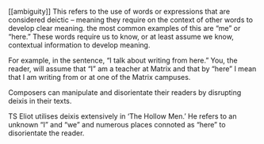 [[ambiguity]]
This refers to the use of words or expressions that are considered deictic – meaning they require on the context of other words to develop clear meaning. the most common examples of this are “me” or “here.” These words require us to know, or at least assume we know, contextual information to develop meaning.

For example, in the sentence, “I talk about writing from here.” You, the reader, will assume that “I” am a teacher at Matrix and that by “here” I mean that I am writing from or at one of the Matrix campuses.

Composers can manipulate and disorientate their readers by disrupting deixis in their texts.

TS Eliot utilises deixis extensively in ‘The Hollow Men.’ He refers to an unknown “I” and “we” and numerous places connoted as “here” to disorientate the reader.